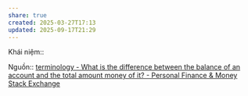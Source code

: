 ```yaml
---
share: true
created: 2025-03-27T17:13
updated: 2025-09-17T21:29
---
```

Khái niệm:: 

Nguồn:: [terminology - What is the difference between the balance of an account and the total amount money of it? - Personal Finance & Money Stack Exchange](https://money.stackexchange.com/a/166710/25149)